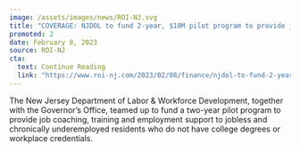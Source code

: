 ```yaml
---
image: /assets/images/news/ROI-NJ.svg
title: "COVERAGE: NJDOL to fund 2-year, $10M pilot program to provide job coaching, training and support"
promoted: 2
date: February 8, 2023
source: ROI-NJ
cta:
  text: Continue Reading
  link: "https://www.roi-nj.com/2023/02/08/finance/njdol-to-fund-2-year-10m-pilot-program-to-provide-job-coaching-training-and-support/"
---
```


The New Jersey Department of Labor & Workforce Development, together with the Governor’s Office, teamed up to fund a two-year pilot program to provide job coaching, training and employment support to jobless and chronically underemployed residents who do not have college degrees or workplace credentials.
